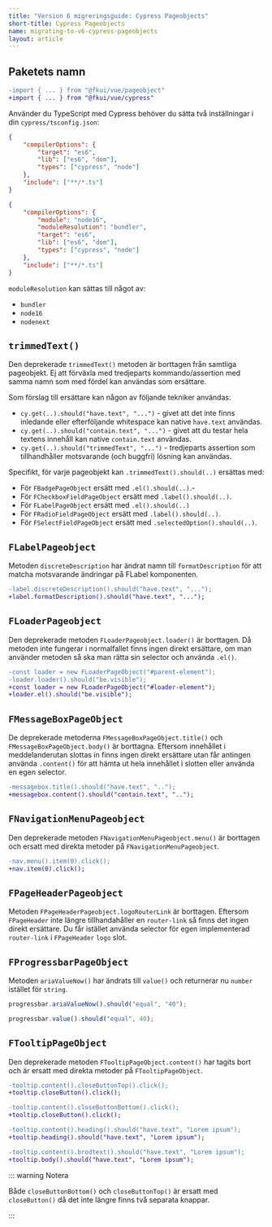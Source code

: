 ```yaml
---
title: "Version 6 migreringsguide: Cypress Pageobjects"
short-title: Cypress Pageobjects
name: migrating-to-v6-cypress-pageobjects
layout: article
---
```


## Paketets namn

```diff
-import { ... } from "@fkui/vue/pageobject"
+import { ... } from "@fkui/vue/cypress"
```

Använder du TypeScript med Cypress behöver du sätta två inställningar i din `cypress/tsconfig.json`:

```json name=tsconfig.json.orig hidden
{
    "compilerOptions": {
        "target": "es6",
        "lib": ["es6", "dom"],
        "types": ["cypress", "node"]
    },
    "include": ["**/*.ts"]
}
```

```json compare=tsconfig.json.orig
{
    "compilerOptions": {
        "module": "node16",
        "moduleResolution": "bundler",
        "target": "es6",
        "lib": ["es6", "dom"],
        "types": ["cypress", "node"]
    },
    "include": ["**/*.ts"]
}
```

`moduleResolution` kan sättas till något av:

- `bundler`
- `node16`
- `nodenext`

## `trimmedText()`

Den deprekerade `trimmedText()` metoden är borttagen från samtliga pageobjekt.
Ej att förväxla med tredjeparts kommando/assertion med samma namn som med fördel kan användas som ersättare.

Som förslag till ersättare kan någon av följande tekniker användas:

- `cy.get(..).should("have.text", "...")` - givet att det inte finns inledande eller efterföljande whitespace kan native `have.text` användas.
- `cy.get(..).should("contain.text", "...")` - givet att du testar hela textens innehåll kan native `contain.text` användas.
- `cy.get(..).should("trimmedText", "...")` - tredjeparts assertion som tillhandhåller motsvarande (och buggfri) lösning kan användas.

Specifikt, för varje pageobjekt kan `.trimmedText().should(..)` ersättas med:

- För `FBadgePageObject` ersätt med `.el().should(..)`.-
- För `FCheckboxFieldPageObject` ersätt med `.label().should(..)`.
- För `FLabelPageObject` ersätt med `.el().should(..)`
- För `FRadioFieldPageObject` ersätt med `.label().should(..)`.
- För `FSelectFieldPageObject` ersätt med `.selectedOption().should(..)`.

## `FLabelPageobject`

Metoden `discreteDescription` har ändrat namn till `formatDescription` för att matcha motsvarande ändringar på FLabel komponenten.

```diff
-label.discreteDescription().should("have.text", "...");
+label.formatDescription().should("have.text", "...");
```

## `FLoaderPageobject`

Den deprekerade metoden `FLoaderPageobject.loader()` är borttagen.
Då metoden inte fungerar i normalfallet finns ingen direkt ersättare, om man använder metoden så ska man rätta sin selector och använda `.el()`.

```diff
-const loader = new FLoaderPageObject("#parent-element");
-loader.loader().should("be.visible");
+const loader = new FLoaderPageObject("#loader-element");
+loader.el().should("be.visible");
```

## `FMessageBoxPageObject`

De deprekerade metoderna `FMessageBoxPageObject.title()` och `FMessageBoxPageObject.body()` är borttagna.
Eftersom innehållet i meddelanderutan slottas in finns ingen direkt ersättare utan får antingen använda `.content()` för att hämta ut hela innehållet i slotten eller använda en egen selector.

```diff
-messagebox.title().should("have.text", "..");
+messagebox.content().should("contain.text", "..");
```

## `FNavigationMenuPageobject`

Den deprekerade metoden `FNavigationMenuPageobject.menu()` är borttagen och ersatt med direkta metoder på `FNavigationMenuPageobject`.

```diff
-nav.menu().item(0).click();
+nav.item(0).click();
```

## `FPageHeaderPageobject`

Metoden `FPageHeaderPageobject.logoRouterLink` är borttagen.
Eftersom `FPageHeader` inte längre tillhandahåller en `router-link` så finns det ingen direkt ersättare.
Du får istället använda selector för egen implementerad `router-link` i `FPageHeader` `logo` slot.

## `FProgressbarPageObject`

Metoden `ariaValueNow()` har ändrats till `value()` och returnerar nu `number` istället för `string`.

```ts name=progressbar-ariavaluenow nocompile hidden
progressbar.ariaValueNow().should("equal", "40");
```

```ts compare=progressbar-ariavaluenow
progressbar.value().should("equal", 40);
```

## `FTooltipPageObject`

Den deprekerade metoden `FTooltipPageObject.content()` har tagits bort och är ersatt med direkta metoder på `FTooltipPageObject`.

```diff
-tooltip.content().closeButtonTop().click();
+tooltip.closeButton().click();
```

```diff
-tooltip.content().closeButtonBottom().click();
+tooltip.closeButton().click();
```

```diff
-tooltip.content().heading().should("have.text", "Lorem ipsum");
+tooltip.heading().should("have.text", "Lorem ipsum");
```

```diff
-tooltip.content().brodtext().should("have.text", "Lorem ipsum");
+tooltip.body().should("have.text", "Lorem ipsum");
```

::: warning Notera

Både `closeButtonBottom()` och `closeButtonTop()` är ersatt med `closeButton()` då det inte längre finns två separata knappar.

:::
